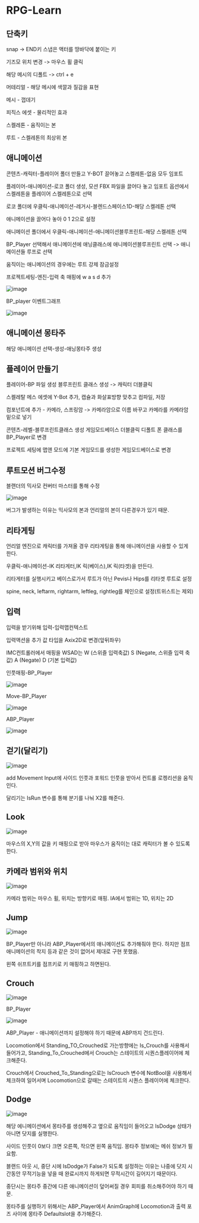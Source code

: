 # RPG-Learn

단축키
---
snap -> END키 스냅은 액터를 땅바닥에 붙이는 키

기즈모 위치 변경 -> 마우스 휠 클릭

해당 메시의 디폴트 -> ctrl + e

머테리얼 - 해당 메시에 색깔과 질감을 표현

메시 - 껍데기

피직스 에셋 - 물리적인 효과

스켈레톤 - 움직이는 본

루트 - 스켈레톤의 최상위 본

애니메이션
---
   콘텐츠-캐릭터-플레이어 폴더 만들고 Y-BOT 끌어놓고 스켈레톤-없음 모두 임포트
  
   플레이어-애니메이션-로코 폴더 생성, 모션 FBX 파일을 끌어다 놓고 임포트 옵션에서 스켈레톤을 플레이어 스켈레톤으로 선택
  
   로코 폴더에 우클릭-애니메이션-레거시-블렌드스페이스1D-해당 스켈레톤 선택
  
   애니메이션을 끌어다 놓아 0 1 2으로 설정
  
   애니메이션 폴더에서 우클릭-애니메이션-애니메이션블루프린트-해당 스켈레톤 선택
  
   BP_Player 선택해서 애니메이션에 애닝클래스에 애니메이션블루프린트 선택 -> 애니메이션들 루프로 선택

   움직이는 애니메이션의 경우에는 루트 강제 잠금설정
  
   프로젝트세팅-엔진-입력 축 매핑에 w a s d 추가
  
![image](https://github.com/user-attachments/assets/4446e71a-d6fd-46f6-8afe-3bd1b4be6e42)

  BP_player 이벤트그래프
  
  ![image](https://github.com/user-attachments/assets/73830d78-7730-492d-98eb-046bb25357b5)

애니메이션 몽타주
---
해당 애니메이션 선택-생성-애닝몽타주 생성


플레이어 만들기
---
  플레이어-BP 파일 생성 블루프린트 클래스 생성 -> 캐릭터 더블클릭
  
  스켈레탈 메스 에셋에 Y-Bot 추가, 캡슐과 화살표방향 맞추고 컴파일, 저장
  
  컴포넌트에 추가 - 카메라, 스프링암 -> 카메라암으로 이름 바꾸고 카메라를 카메라암 밑으로 넣기
  
  콘텐츠-레벨-블루프린트클래스 생성 게임모드베이스 더블클릭 디폴트 폰 클래스를 BP_Player로 변경 
  
  프로젝트 세팅에 맵앤 모드에 기본 게임모드를 생성한 게임모드베이스로 변경
  
루트모션 버그수정
---
블랜더의 믹사모 컨버터 마스터를 통해 수정

![image](https://github.com/user-attachments/assets/f71be1b9-9d8c-4d3f-978b-e71eb393d0e3)

버그가 발생하는 이유는 믹사모의 본과 언리얼의 본이 다른경우가 있기 때문.

리타게팅
---
언리얼 엔진으로 캐릭터를 가져올 경우 리타게팅을 통해 애니메이션을 사용할 수 있게 한다.

우클릭-애니메이션-IK 리타게터,IK 릭(베이스),IK 릭(타겟)을 만든다. 

리타게터를 실행시키고 베이스로가서 루트가 아닌 Pevis나 Hips를 리타겟 루트로 설정

spine, neck, leftarm, rightarm, leftleg, rightleg를 체인으로 설정(트위스트는 제외)

입력
---
입력을 받기위해 입력-입력맵컨텍스트

입력액션을 추가 값 타입을 Axix2D로 변경(앞뒤좌우)

IMC컨트롤러에서 매핑을 WSAD는 W (스위즐 입력축값) S (Negate, 스위즐 입력 축 값) A (Negate) D (기본 입력값)

인풋매핑-BP_Player

![image](https://github.com/user-attachments/assets/5424328b-6851-4615-a94c-71a0d2f6dca4)

Move-BP_Player

![image](https://github.com/user-attachments/assets/1fb6c6a6-d291-4dcc-ade6-2c9e6170a48b)

ABP_Player

![image](https://github.com/user-attachments/assets/7d95d3bc-0bcd-48f5-898c-ed1377de6cf3)

걷기(달리기)
---

![image](https://github.com/user-attachments/assets/00736d2c-da6e-49c4-82bd-b0c5fb3ec7b3)

add Movement Input에 사이드 인풋과 포워드 인풋을 받아서 컨트롤 로켕리션을 움직인다.

달리기는 IsRun 변수를 통해 분기를 나눠 X2를 해준다.

Look
---
![image](https://github.com/user-attachments/assets/9aadedc4-a252-4878-b6a5-ad2f18345655)

마우스의 X,Y의 값을 키 매핑으로 받아 마우스가 움직이는 대로 캐릭터가 볼 수 있도록한다.

카메라 범위와 위치
---
![image](https://github.com/user-attachments/assets/7d2b1ec0-14a2-4d2e-ba1f-f8bb1e46c489)

카메라 범위는 마우스 휠, 위치는 방향키로 매핑. IA에서 범위는 1D, 위치는 2D

Jump
---
![image](https://github.com/user-attachments/assets/72fbaf30-1e33-4ada-a997-a9421017e2da)

BP_Player만 아니라 ABP_Player에서의 애니메이션도 추가해줘야 한다. 하지만 점프 애니메이션의 착지 등과 같은 것이 없어서 제대로 구현 못했음.

왼쪽 쉬프트키를 점프키로 키 매핑하고 하면된다.

Crouch
---
![image](https://github.com/user-attachments/assets/e087e8cb-b98b-4e42-853d-cb1b228b6d05)

BP_Player

![image](https://github.com/user-attachments/assets/b816ee10-22b4-4f27-b17d-ae9bc49c5f54)

ABP_Player - 애니메이션까지 설정해야 하기 때문에 ABP까지 건드린다. 

Locomotion에서 Standing_TO_Crouched로 가는방향에는 Is_Crouch를 사용해서 들어가고, Standing_To_Crouched에서 Crouch는 스테이트의 시퀀스플레이어에 체크해준다.

Crouch에서 Crouched_To_Standing으로는 IsCrouch 변수에 NotBool을 사용해서 체크하여 일어서며 Locomotion으로 갈때는 스테이트의 시퀀스 플레이어에 체크한다.

Dodge
---
![image](https://github.com/user-attachments/assets/f34c3b51-e6e2-4720-9883-5a7581e2aaf1)

해당 에니메이션에서 몽타주를 생성해주고 옆으로 움직임이 들어오고 IsDodge 상태가 아니면 닷지를 실행한다. 

사이드 인풋이 0보다 크면 오른쪽, 작으면 왼쪽 움직임. 몽타주 정보에는 메쉬 정보가 필요함.

블랜드 아웃 시, 중단 시에 IsDodge가 False가 되도록 설정하는 이유는 나중에 닷지 시간동안 무적기능을 넣을 때 완료시까지 하게되면 무적시간이 길어지기 때문이다.

중단시는 몽타주 중간에 다른 애니메이션이 덮어써질 경우 회피를 취소해주어야 하기 때문.

몽타주를 실행하기 위해서는 ABP_Player에서 AnimGraph에 Locomotion과 출력 포즈 사이에 몽타주 Defaultslot을 추가해준다.
